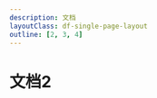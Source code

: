 ```yaml
---
description: 文档
layoutClass: df-single-page-layout
outline: [2, 3, 4]
---
```


<style src="../components/df-common/index.scss"></style>

# 文档2

